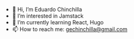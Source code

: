 - 👋 Hi, I’m Eduardo Chinchilla
- 👀 I’m interested in Jamstack
- 🌱 I’m currently learning React, Hugo
- 📫 How to reach me: gechinchilla@gmail.com

<!---
edchz/edchz is a ✨ special ✨ repository because its `README.md` (this file) appears on your GitHub profile.
You can click the Preview link to take a look at your changes.
--->
